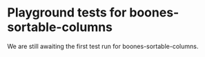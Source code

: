 # Playground tests for boones-sortable-columns
We are still awaiting the first test run for boones-sortable-columns.
